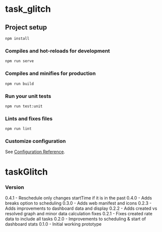 # task_glitch

## Project setup
```
npm install
```

### Compiles and hot-reloads for development
```
npm run serve
```

### Compiles and minifies for production
```
npm run build
```

### Run your unit tests
```
npm run test:unit
```

### Lints and fixes files
```
npm run lint
```

### Customize configuration
See [Configuration Reference](https://cli.vuejs.org/config/).
# taskGlitch

### Version
0.4.1 - Reschedule only changes startTime if it is in the past
0.4.0 - Adds breaks option to scheduling
0.3.0 - Adds web manifest and icons
0.2.3 - Adds improvements to dashboard data and display
0.2.2 - Adds created vs resolved graph and minor data calculation fixes
0.2.1 - Fixes created rate data to include all tasks
0.2.0 - Improvements to scheduling & start of dashboard stats
0.1.0 - Initial working prototype
